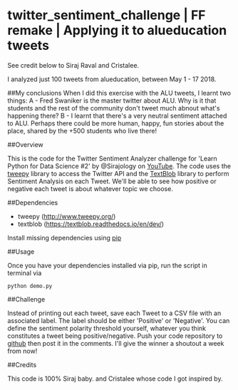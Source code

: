# twitter_sentiment_challenge | FF remake | Applying it to alueducation tweets
See credit below to Siraj Raval and Cristalee.

I analyzed just 100 tweets from alueducation, between May 1 - 17 2018.

##My conclusions
When I did this exercise with the ALU tweets, I learnt two things: 
A - Fred Swaniker is the master twitter about ALU. Why is it that students and the rest of the community don't tweet much abnout what's happening there?
B - I learnt that there's a very neutral sentiment attached to ALU. Perhaps there could be more human, happy, fun stories about the place, shared by the +500 students who live there!


##Overview

This is the code for the Twitter Sentiment Analyzer challenge for 'Learn Python for Data Science #2' by @Sirajology on [YouTube](https://youtu.be/o_OZdbCzHUA). The code uses the [tweepy](http://www.tweepy.org/)  library to access the Twitter API and the [TextBlob](https://textblob.readthedocs.io/en/dev/) library to perform Sentiment Analysis on each Tweet. We'll be able to see how positive or negative each tweet is about whatever topic we choose. 

##Dependencies

* tweepy (http://www.tweepy.org/)
* textblob (https://textblob.readthedocs.io/en/dev/)

Install missing dependencies using [pip](https://pip.pypa.io/en/stable/installing/)

##Usage

Once you have your dependencies installed via pip, run the script in terminal via

```
python demo.py
```

##Challenge

Instead of printing out each tweet, save each Tweet to a CSV file with an associated label. The label should be either 'Positive' or 'Negative'. You can define the sentiment polarity threshold yourself, whatever you think constitutes a tweet being positive/negative. Push your code repository to [github](https://help.github.com/articles/set-up-git/) then post it in the comments. I'll give the winner a shoutout a week from now!

##Credits

This code is 100% Siraj baby. and Cristalee whose code I got inspired by. 


